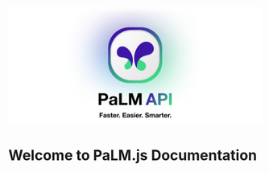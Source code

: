 <picture>

  <source media="(prefers-color-scheme: dark)" srcset="./assets/banner@dark.svg">
  <source media="(prefers-color-scheme: light)" srcset="./assets/banner@light.svg">
  <img alt="EvanZhouDev Banner" src="./assets/banner@light.svg">
</picture>

# Welcome to PaLM.js Documentation